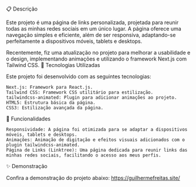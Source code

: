 📋 Descrição

Este projeto é uma página de links personalizada, projetada para reunir todas as minhas redes sociais em um único lugar. A página oferece uma navegação simples e eficiente, além de ser responsiva, adaptando-se perfeitamente a dispositivos móveis, tablets e desktops.

Recentemente, fiz uma atualização no projeto para melhorar a usabilidade e o design, implementando animações e utilizando o framework Next.js com Tailwind CSS.
🚀 Tecnologias Utilizadas

Este projeto foi desenvolvido com as seguintes tecnologias:

    Next.js: Framework para React.js.
    Tailwind CSS: Framework CSS utilitário para estilização.
    tailwindcss-animated: Plugin para adicionar animações ao projeto.
    HTML5: Estrutura básica da página.
    CSS3: Estilização avançada da página.

🔧 Funcionalidades

    Responsividade: A página foi otimizada para se adaptar a dispositivos móveis, tablets e desktops.
    Animações: Animação de digitação e efeitos visuais adicionados com o plugin tailwindcss-animated.
    Página de Links (Linktree): Uma página dedicada para reunir links das minhas redes sociais, facilitando o acesso aos meus perfis.

✨ Demonstração

Confira a demonstração do projeto abaixo:
https://guilhermefreitas.site/
